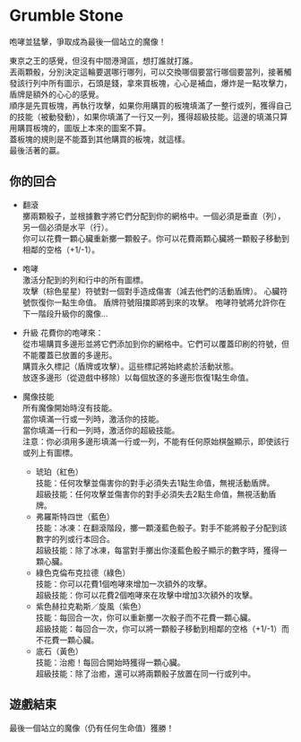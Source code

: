 # Grumble Stone
咆哮並猛擊，爭取成為最後一個站立的魔像！  

東京之王的感覺，但沒有中間港灣區，想打誰就打誰。  
丟兩顆骰，分別決定這輪要選哪行哪列，可以交換哪個要當行哪個要當列，接著觸發該行列中所有圖示，石頭是錢，拿來買板塊，心心是補血，爆炸是一點攻擊力，盾牌是額外的心心的感覺。  
順序是先買板塊，再執行攻擊，如果你用購買的板塊填滿了一整行或列，獲得自己的技能（被動發動），如果你填滿了一行又一列，獲得超級技能。這邊的填滿只算用購買板塊的，圖版上本來的圖案不算。  
蓋板塊的規則是不能蓋到其他購買的板塊，就這樣。  
最後活著的贏。

## 你的回合
- 翻滾   
擲兩顆骰子，並根據數字將它們分配到你的網格中。一個必須是垂直（列），另一個必須是水平（行）。  
你可以花費一顆心臟重新擲一顆骰子。你可以花費兩顆心臟將一顆骰子移動到相鄰的空格（+1/-1）。  
   
- 咆哮  
激活分配到的列和行中的所有圖標。  
攻擊（棕色星星）符號對一個對手造成傷害（減去他們的活動盾牌）。
心臟符號恢復你一點生命值。
盾牌符號阻擋即將到來的攻擊。
咆哮符號將允許你在下一階段升級你的魔像...
  
- 升級
花費你的咆哮來：  
從市場購買多邊形並將它們添加到你的網格中。它們可以覆蓋印刷的符號，但不能覆蓋已放置的多邊形。  
購買永久標記（盾牌或攻擊）。這些標記將始終處於活動狀態。  
放逐多邊形（從遊戲中移除）以每個放逐的多邊形恢復1點生命值。  

- 魔像技能  
所有魔像開始時沒有技能。  
當你填滿一行或一列時，激活你的技能。  
當你填滿一行和一列時，激活你的超級技能。  
注意：你必須用多邊形填滿一行或一列，不能有任何原始棋盤顯示，即使該行或列上有圖標。  
    - 琥珀（紅色）  
    技能：任何攻擊並傷害你的對手必須失去1點生命值，無視活動盾牌。  
    超級技能：任何攻擊並傷害你的對手必須失去2點生命值，無視活動盾牌。  
    - 弗羅斯特四世（藍色）  
    技能：冰凍：在翻滾階段，擲一顆淺藍色骰子。對手不能將骰子分配到該數字的列或行本回合。  
    超級技能：除了冰凍，每當對手擲出你淺藍色骰子顯示的數字時，獲得一顆心臟。  
    - 綠色克倫布克拉德（綠色）  
    技能：你可以花費1個咆哮來增加一次額外的攻擊。  
    超級技能：你可以花費2個咆哮來在攻擊中增加3次額外的攻擊。  
    - 紫色赫拉克勒斯／旋風（紫色）  
    技能：每回合一次，你可以重新擲一次骰子而不花費一顆心臟。  
    超級技能：每回合一次，你可以將一顆骰子移動到相鄰的空格（+1/-1）而不花費一顆心臟。  
    - 底石（黃色）  
    技能：治癒！每回合開始時獲得一顆心臟。  
    超級技能：除了治癒，還可以將兩顆骰子放置在同一行或列中。  
    
## 遊戲結束
最後一個站立的魔像（仍有任何生命值）獲勝！
